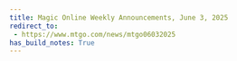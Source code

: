 ```yaml
---
title: Magic Online Weekly Announcements, June 3, 2025
redirect_to:
 - https://www.mtgo.com/news/mtgo06032025
has_build_notes: True
---
```

